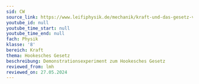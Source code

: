 ```yaml
---
sid: CW
source_link: https://www.leifiphysik.de/mechanik/kraft-und-das-gesetz-von-hooke/versuche/hookesches-gesetz-demonstrationsexperiment
youtube_id: null
youtube_time_start: null
youtube_time_end: null
fach: Physik
klasse: '8'
bereich: Kraft
thema: Hookesches Gesetz
beschreibung: Demonstrationsexperiment zum Hookesches Gesetz
reviewed_from: lmh
reviewed_on: 27.05.2024
---
```


